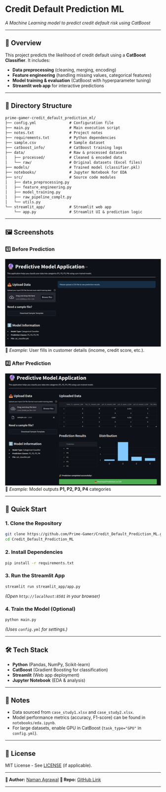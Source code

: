 # **Credit Default Prediction ML**

*A Machine Learning model to predict credit default risk using CatBoost*

---

## **📌 Overview**

This project predicts the likelihood of credit default using a **CatBoost Classifier**. It includes:

- **Data preprocessing** (cleaning, merging, encoding)
- **Feature engineering** (handling missing values, categorical features)
- **Model training & evaluation** (CatBoost with hyperparameter tuning)
- **Streamlit web app** for interactive predictions

---

## **📂 Directory Structure**

```plaintext
prime-gamer-credit_default_prediction_ml/
├── config.yml               # Configuration file
├── main.py                  # Main execution script
├── notes.txt                # Project notes
├── requirements.txt         # Python dependencies
├── sample.csv               # Sample dataset
├── catboost_info/           # CatBoost training logs
├── data/                    # Raw & processed datasets
│   ├── processed/           # Cleaned & encoded data
│   └── raw/                 # Original datasets (Excel files)
├── models/                  # Trained model (classifier.pkl)
├── notebooks/               # Jupyter Notebook for EDA
├── src/                     # Source code modules
│   ├── data_preprocessing.py
│   ├── feature_engineering.py
│   ├── model_training.py
│   ├── raw_pipeline_complt.py
│   └── utils.py
└── streamlit_app/           # Streamlit web app
    └── app.py               # Streamlit UI & prediction logic
```

---

## **🖼️ Screenshots**

### **1️⃣ Before Prediction**

![Streamlit](Screenshot_20250523_005912.png)
📌 *Example:* User fills in customer details (income, credit score, etc.).

### **2️⃣ After Prediction**

![Streamlit](Screenshot_20250523_010137.png)
📌 *Example:* Model outputs **P1, P2, P3, P4** categories

---

## **🚀 Quick Start**

### **1. Clone the Repository**

```bash
git clone https://github.com/Prime-Gamer/Credit_Default_Prediction_ML.git
cd Credit_Default_Prediction_ML
```

### **2. Install Dependencies**

```bash
pip install -r requirements.txt
```

### **3. Run the Streamlit App**

```bash
streamlit run streamlit_app/app.py
```

*(Open `http://localhost:8501` in your browser)*

### **4. Train the Model (Optional)**

```bash
python main.py
```

*(Uses `config.yml` for settings.)*

---

## **🛠️ Tech Stack**

- **Python** (Pandas, NumPy, Scikit-learn)
- **CatBoost** (Gradient Boosting for classification)
- **Streamlit** (Web app deployment)
- **Jupyter Notebook** (EDA & analysis)

---

## **📝 Notes**

- Data sourced from `case_study1.xlsx` and `case_study2.xlsx`.
- Model performance metrics (accuracy, F1-score) can be found in `notebooks/eda.ipynb`.
- For large datasets, enable GPU in CatBoost (`task_type="GPU"` in `config.yml`).

---

## **📜 License**

MIT License - See [LICENSE](LICENSE) (if applicable).

---

**👤 Author:** [Naman Agrawal](https://github.com/Prime-Gamer)
**🔗 Repo:** [GitHub Link](https://github.com/Prime-Gamer/Credit_Default_Prediction_ML)

---
